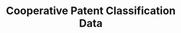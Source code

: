 ---
layout: default
bigquery: https://console.cloud.google.com/bigquery?p=patents-public-data&d=cpc&page=dataset
citation: '“Cooperative Patent Classification” by the EPO and USPTO, for public use. '
contributors: EPO, USPTO
cost: None
description: Cooperative Patent Classification Data contains the scheme and definitions
  of the Cooperative Patent Classification system for classifying patent documents.
  The CPC is the result of a partnership between the EPO and the USPTO in their joint
  effort to develop a common, internationally compatible classification system for
  technical documents, in particular patent publications, which will be used by both
  offices in the patent granting process
documentation: https://www.cooperativepatentclassification.org/cpcSchemeAndDefinitions
last_edit: 04/09/2022, 04:32:46
location: https://www.cooperativepatentclassification.org/index
maintained_by: USPTO, EPO
schema_fields:
- synonyms
- additional_only
- limiting_references
- dateRevised
- status
- child_groups
- residualReferences
- title_full
- definition
- not_allocatable
- informativeReferences
- titleFull
- application_references
- ipcConcordant
- date_revised
- breakdown_code
- children
- parents
- applicationReferences
- ipc_concordant
- titlePart
- sizeCache
- notAllocatable
- childGroups
- glossary
- limitingReferences
- breakdownCode
- title_part
- informative_references
- level
- residual_references
- symbol
shortname: cooperative_patent_classification
tags:
- patents
- science
title: Cooperative Patent Classification Data
uuid: 984374a7-16e9-4b35-9445-458daceb01bf
---